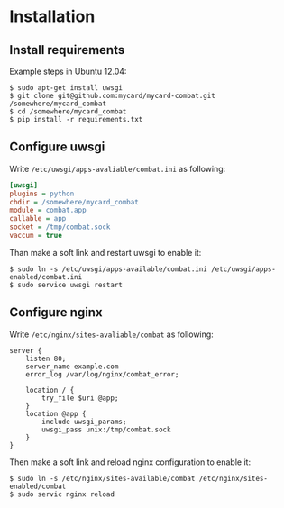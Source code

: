 Installation
===============

Install requirements
-------------------------

Example steps in Ubuntu 12.04:

```shell
$ sudo apt-get install uwsgi
$ git clone git@github.com:mycard/mycard-combat.git /somewhere/mycard_combat
$ cd /somewhere/mycard_combat
$ pip install -r requirements.txt
```

Configure uwsgi
------------------

Write `/etc/uwsgi/apps-avaliable/combat.ini` as following:

```ini
[uwsgi]
plugins = python
chdir = /somewhere/mycard_combat
module = combat.app
callable = app
socket = /tmp/combat.sock
vaccum = true
```

Than make a soft link and restart uwsgi to enable it:

```
$ sudo ln -s /etc/uwsgi/apps-available/combat.ini /etc/uwsgi/apps-enabled/combat.ini
$ sudo service uwsgi restart
```

Configure nginx
------------------

Write `/etc/nginx/sites-avaliable/combat` as following:

```
server {
    listen 80;
    server_name example.com
    error_log /var/log/nginx/combat_error;

    location / {
        try_file $uri @app;
    }
    location @app {
        include uwsgi_params;
        uwsgi_pass unix:/tmp/combat.sock
    }
}
```

Then make a soft link and reload nginx configuration to enable it:

```
$ sudo ln -s /etc/nginx/sites-available/combat /etc/nginx/sites-enabled/combat
$ sudo servic nginx reload
```
